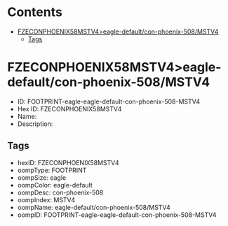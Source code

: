 



Contents
========

* [FZECONPHOENIX58MSTV4>eagle-default/con-phoenix-508/MSTV4](#fzeconphoenix58mstv4eagle-defaultcon-phoenix-508mstv4)
	* [Tags](#tags)

# FZECONPHOENIX58MSTV4>eagle-default/con-phoenix-508/MSTV4

- ID: FOOTPRINT-eagle-eagle-default-con-phoenix-508-MSTV4
- Hex ID: FZECONPHOENIX58MSTV4
- Name: 
- Description: 

## Tags

- hexID: FZECONPHOENIX58MSTV4
- oompType: FOOTPRINT
- oompSize: eagle
- oompColor: eagle-default
- oompDesc: con-phoenix-508
- oompIndex: MSTV4
- oompName: eagle-default/con-phoenix-508/MSTV4
- oompID: FOOTPRINT-eagle-eagle-default-con-phoenix-508-MSTV4
